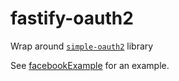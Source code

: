 # fastify-oauth2

Wrap around [`simple-oauth2`](https://github.com/lelylan/simple-oauth2) library

See [facebookExample](./facebookExample/index.js) for an example.
